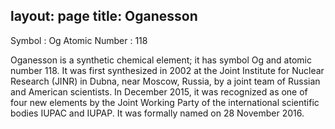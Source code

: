 layout: page
title: Oganesson
---

Symbol : Og
Atomic Number : 118

Oganesson is a synthetic chemical element; it has symbol Og and atomic number 118. It was first synthesized in 2002 at the Joint Institute for Nuclear Research (JINR) in Dubna, near Moscow, Russia, by a joint team of Russian and American scientists. In December 2015, it was recognized as one of four new elements by the Joint Working Party of the international scientific bodies IUPAC and IUPAP. It was formally named on 28 November 2016.